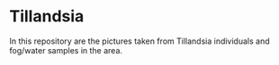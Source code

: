 # Tillandsia
In this repository are the pictures taken from Tillandsia individuals and fog/water samples in the area.
